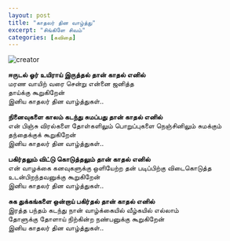 ```yaml
---
layout: post
title: "காதலர் தின வாழ்த்து"
excerpt: "சிங்கிளே சிவம்"
categories: [கவிதை]
---
```

![creator]({{site.url}}/img/love.jpg)<br>

**ஈருடல் ஓர் உயிராய் இருத்தல் தான் காதல் எனில்**<br>
மரண வாயிற் வரை சென்று என்னை ஜனித்த<br>
தாய்க்கு கூறுகிறேன்<br>
இனிய காதலர் தின வாழ்த்துகள்..<br>

**நினைவுகளை காலம் கடந்து சுமப்பது தான் காதல் எனில்**<br>
என் பிஞ்சு விரல்களை தோள்களிலும் பொறுப்புகளை நெஞ்சினிலும் சுமக்கும்<br>
தந்தைக்குக் கூறுகிறேன்<br>
இனிய காதலர் தின வாழ்த்துகள்..<br>

**பகிர்தலும் விட்டு கொடுத்தலும் தான் காதல் எனில்**<br>
என் வாழக்கை கனவுகளுக்கு ஒளியேற்ற தன் படிப்பிற்கு விடைகொடுத்த<br>
உடன்பிறந்தவனுக்கு கூறுகிறேன்<br>
இனிய காதலர் தின வாழ்த்துகள்..<br>

**சுக துக்கங்களை ஒன்றாய் பகிர்தல் தான் காதல் எனில்**<br>
இரத்த பந்தம் கடந்து நான் வாழ்க்கையில் வீழ்கயில் எல்லாம்<br>
தோளுக்கு தோளாய் நிற்கின்ற நண்பனுக்கு கூறுகிறேன்<br>
இனிய காதலர் தின வாழ்த்துகள்..<br>
